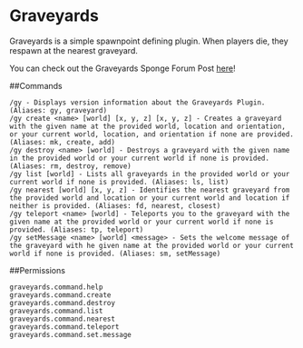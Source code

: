 # Graveyards
Graveyards is a simple spawnpoint defining plugin. When players die, they respawn at the nearest graveyard.

You can check out the Graveyards Sponge Forum Post [here](https://forums.spongepowered.org/t/wip-graveyards-v0-1-0-pre-defined-spawnpoints-for-players/9575 "Graveyards Sponge Forum Post")!
 
##Commands
```
/gy - Displays version information about the Graveyards Plugin. (Aliases: gy, graveyard)
/gy create <name> [world] [x, y, z] [x, y, z] - Creates a graveyard with the given name at the provided world, location and orientation, or your current world, location, and orientation if none are provided. (Aliases: mk, create, add)
/gy destroy <name> [world] - Destroys a graveyard with the given name in the provided world or your current world if none is provided. (Aliases: rm, destroy, remove)
/gy list [world] - Lists all graveyards in the provided world or your current world if none is provided. (Aliases: ls, list)
/gy nearest [world] [x, y, z] - Identifies the nearest graveyard from the provided world and location or your current world and location if neither is provided. (Aliases: fd, nearest, closest)
/gy teleport <name> [world] - Teleports you to the graveyard with the given name at the provided world or your current world if none is provided. (Aliases: tp, teleport)
/gy setMessage <name> [world] <message> - Sets the welcome message of the graveyard with he given name at the provided world or your current world if none is provided. (Aliases: sm, setMessage)
```

##Permissions
```
graveyards.command.help
graveyards.command.create
graveyards.command.destroy
graveyards.command.list
graveyards.command.nearest
graveyards.command.teleport
graveyards.command.set.message
```
